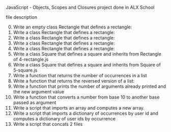    JavaScript - Objects, Scopes and Closures project done in ALX School
   
   file description
   
   0.  Write an empty class Rectangle that defines a rectangle:
   1.  Write a class Rectangle that defines a rectangle:
   2.  Write a class Rectangle that defines a rectangle:
   3.  Write a class Rectangle that defines a rectangle:
   4.  Write a class Rectangle that defines a rectangle:
   5.  Write a class Square that defines a square and inherits from Rectangle of 4-rectangle.js
   6.  Write a class Square that defines a square and inherits from Square of 5-square.js
   7.  Write a function that returns the number of occurrences in a list
   8.  Write a function that returns the reversed version of a list:
   9.  Write a function that prints the number of arguments already printed and the new argument value
   10.  Write a function that converts a number from base 10 to another base passed as argument
   11.  Write a script that imports an array and computes a new array.
   12.  Write a script that imports a dictionary of occurrences by user id and computes a dictionary of user ids by occurrence
   13.  Write a script that concats 2 files
